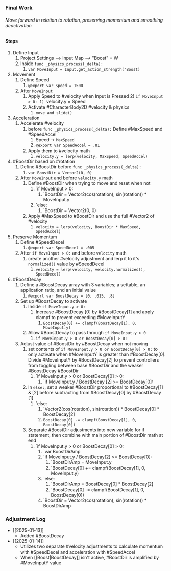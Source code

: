 ### Final Work
###### Move forward in relation to rotation, preserving momentum and smoothing deactivation
#### Steps
1)  Define Input
	1) Project Settings --> Input Map --> "Boost" = W
	2) Inside `func _physics_process(_delta):`
		1) `var MoveInput = Input.get_action_strength("Boost)`
2) Movement
	1) Define Speed
		1) `@export var Speed = 1500`
	3) After `MoveInput`
		1) Apply Speed to #velocity when Input is Pressed 
			2) `if MoveInput > 0:
				1) `velocity.y = Speed
		2) Activate #CharacterBody2D #velocity & physics
			1)  `move_and_slide()`
3) Acceleration
	1) Accelerate #velocity
		1) before `func _physics_process(_delta):` Define #MaxSpeed and #SpeedAccel `
			1) ~~Speed~~ -> `MaxSpeed`
			2) `@export var SpeedAccel = .01`
		2) Apply them to #velocity math
			1) `velocity.y = lerp(velocity, MaxSpeed, SpeedAccel)`
4) #BoostDir based on #rotation
	1) Define #BoostDir  before `func _physics_process(_delta):`
		1) `var BoostDir = Vector2(0, 0)`
	2) After `MoveInput` and before `velocity.y` math
		1) Define #BoostDir when trying to move and reset when not
			1) `if MoveInput > 0:
				1) `BoostDir = Vector2(cos(rotation), sin(rotation)) * MoveInput.y
			2) `else:
				1) `BoostDir = Vector2(0, 0)
		2) Apply #MaxSpeed to #BoostDir and use the full #Vector2 of #velocity
			1) `velocity = lerp(velocity, BoostDir * MaxSpeed, SpeedAccel)`
5) Preserve Momentum
	1) Define #SpeedDecel 
		1) `@export var SpeedDecel = .005`
	2) After `if MoveInput > 0:` and before `velocity` math
		1) create another #velocity adjustment and lerp it to it's `normalized()` value by #SpeedDecel
			1) `velocity = lerp(velocity, velocity.normalized(), SpeedDecel)`
6) #BoostDecay
	1) Define a #BoostDecay array with 3 variables; a settable, an application ratio, and an initial value
		1) `@export var BoostDecay = [0, .015, .8]`
	2) Set up #BoostDecay to activate
		1) Inside `if MoveInput.y > 0:` 
			1) Increase #BoostDecay [0] by #BoostDecay[1] and apply clampf to prevent exceeding #MoveInputY
				1) `BoostDecay[0] += clampf(BoostDecay[1], 0, MoveInput.y)`
		2) Allow #BoostDecay to pass through `if MoveInput.y > 0`
			1) `if MoveInput.y > 0 or BoostDecay[0] > 0:`
	3) Adjust value of #BoostDir by #BoostDecay when not moving
		1) set contents of `if MoveInput.y > 0 or BoostDecay[0] > 0:` to only activate when #MoveInputY is greater than #BoostDecay[0]. Divide #MoveInputY by #BoostDecay[2] to prevent controllers from toggling between base #BoostDir and the weaker #BoostDecay #BoostDir
			1) `if MoveInput.y > 0 or BoostDecay[0] > 0:
				1) `if MoveInput.y / BoostDecay [2] >= BoostDecay[0]:
		2) In `else:`, set a weaker #BoostDir proportional to #BoostDecay[1] & [2] before subtracting from #BoostDecay[0] by #BoostDecay [1]
			1) `else:
				1) `Vector2(cos(rotation), sin(rotation)) * BoostDecay[0] * BoostDecay[2]
				2) `BoostDecay[0] -= clampf(BoostDecay[1], 0, BoostDecay[0])`
		3) Separate #BoostDir adjustments into new variable for if statement, then combine with main portion of #BoostDir math at end
			1) `if MoveInput.y > 0 or BoostDecay[0] > 0:
				1) `var BoostDirAmp
				2) `if MoveInput.y / BoostDecay[2] >= BoostDecay[0]:
					1) `BoostDirAmp = MoveInput.y
					2) `BoostDecay[0] += clampf(BoostDecay[1], 0, MoveInput.y)
				3) `else:
					1) `BoostDirAmp = BoostDecay[0] * BoostDecay[2]
					2) `BoostDecay[0] -= clampf(BoostDecay[1], 0, BoostDecay[0])
				4) `BoostDir = Vector2(cos(rotation), sin(rotation)) * BoostDirAmp
### Adjustment Log
- [[2025-01-13]]
	- Added #BoostDecay
- [[2025-01-14]]
	- Utilizes two separate #velocity adjustments to calculate momentum with #SpeedDecel and acceleration with #SpeedAccel 
	- When [[Boost|BoostDecay]] isn't active, #BoostDir is amplified by #MoveInputY value 